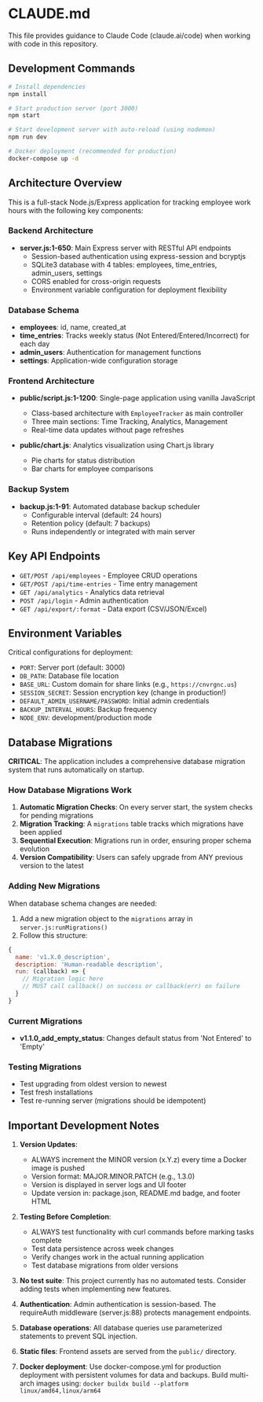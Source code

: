 # CLAUDE.md

This file provides guidance to Claude Code (claude.ai/code) when working with code in this repository.

## Development Commands

```bash
# Install dependencies
npm install

# Start production server (port 3000)
npm start

# Start development server with auto-reload (using nodemon)
npm run dev

# Docker deployment (recommended for production)
docker-compose up -d
```

## Architecture Overview

This is a full-stack Node.js/Express application for tracking employee work hours with the following key components:

### Backend Architecture
- **server.js:1-650**: Main Express server with RESTful API endpoints
  - Session-based authentication using express-session and bcryptjs
  - SQLite3 database with 4 tables: employees, time_entries, admin_users, settings
  - CORS enabled for cross-origin requests
  - Environment variable configuration for deployment flexibility

### Database Schema
- **employees**: id, name, created_at
- **time_entries**: Tracks weekly status (Not Entered/Entered/Incorrect) for each day
- **admin_users**: Authentication for management functions
- **settings**: Application-wide configuration storage

### Frontend Architecture
- **public/script.js:1-1200**: Single-page application using vanilla JavaScript
  - Class-based architecture with `EmployeeTracker` as main controller
  - Three main sections: Time Tracking, Analytics, Management
  - Real-time data updates without page refreshes
  
- **public/chart.js**: Analytics visualization using Chart.js library
  - Pie charts for status distribution
  - Bar charts for employee comparisons

### Backup System
- **backup.js:1-91**: Automated database backup scheduler
  - Configurable interval (default: 24 hours)
  - Retention policy (default: 7 backups)
  - Runs independently or integrated with main server

## Key API Endpoints

- `GET/POST /api/employees` - Employee CRUD operations
- `GET/POST /api/time-entries` - Time entry management
- `GET /api/analytics` - Analytics data retrieval
- `POST /api/login` - Admin authentication
- `GET /api/export/:format` - Data export (CSV/JSON/Excel)

## Environment Variables

Critical configurations for deployment:
- `PORT`: Server port (default: 3000)
- `DB_PATH`: Database file location
- `BASE_URL`: Custom domain for share links (e.g., `https://cnvrgnc.us`)
- `SESSION_SECRET`: Session encryption key (change in production!)
- `DEFAULT_ADMIN_USERNAME/PASSWORD`: Initial admin credentials
- `BACKUP_INTERVAL_HOURS`: Backup frequency
- `NODE_ENV`: development/production mode

## Database Migrations

**CRITICAL**: The application includes a comprehensive database migration system that runs automatically on startup.

### How Database Migrations Work
1. **Automatic Migration Checks**: On every server start, the system checks for pending migrations
2. **Migration Tracking**: A `migrations` table tracks which migrations have been applied
3. **Sequential Execution**: Migrations run in order, ensuring proper schema evolution
4. **Version Compatibility**: Users can safely upgrade from ANY previous version to the latest

### Adding New Migrations

When database schema changes are needed:

1. Add a new migration object to the `migrations` array in `server.js:runMigrations()`
2. Follow this structure:
```javascript
{
  name: 'v1.X.0_description',
  description: 'Human-readable description',
  run: (callback) => {
    // Migration logic here
    // MUST call callback() on success or callback(err) on failure
  }
}
```

### Current Migrations
- **v1.1.0_add_empty_status**: Changes default status from 'Not Entered' to 'Empty'

### Testing Migrations
- Test upgrading from oldest version to newest
- Test fresh installations
- Test re-running server (migrations should be idempotent)

## Important Development Notes

1. **Version Updates**: 
   - ALWAYS increment the MINOR version (x.Y.z) every time a Docker image is pushed
   - Version format: MAJOR.MINOR.PATCH (e.g., 1.3.0)
   - Version is displayed in server logs and UI footer
   - Update version in: package.json, README.md badge, and footer HTML

2. **Testing Before Completion**:
   - ALWAYS test functionality with curl commands before marking tasks complete
   - Test data persistence across week changes
   - Verify changes work in the actual running application
   - Test database migrations from older versions

3. **No test suite**: This project currently has no automated tests. Consider adding tests when implementing new features.

3. **Authentication**: Admin authentication is session-based. The requireAuth middleware (server.js:88) protects management endpoints.

4. **Database operations**: All database queries use parameterized statements to prevent SQL injection.

5. **Static files**: Frontend assets are served from the `public/` directory.

6. **Docker deployment**: Use docker-compose.yml for production deployment with persistent volumes for data and backups. Build multi-arch images using: `docker buildx build --platform linux/amd64,linux/arm64`